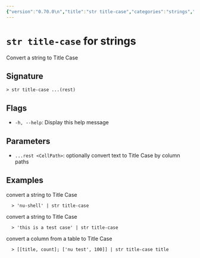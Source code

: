 ```yaml
---
{"version":"0.70.0\n","title":"str title-case","categories":"strings","usage":"Convert a string to Title Case\n"}
---
```

<!-- THIS FILE IS GENERATED BY update_book_commands.cjs USING NUSHELL'S HELP COMMANDS.
REFRAIN FROM EDITING IT MANUALLY.-->
# <code>str title-case</code> for strings

<div class='command-title'>Convert a string to Title Case</div>

## Signature

```> str title-case ...(rest)```

## Flags

 * ```-h, --help```: Display this help message
## Parameters

 * ```...rest <CellPath>```: optionally convert text to Title Case by column paths
## Examples

  convert a string to Title Case
```shell
  > 'nu-shell' | str title-case
```
  convert a string to Title Case
```shell
  > 'this is a test case' | str title-case
```
  convert a column from a table to Title Case
```shell
  > [[title, count]; ['nu test', 100]] | str title-case title
```



